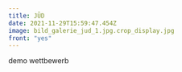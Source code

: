 ```yaml
---
title: JÜD
date: 2021-11-29T15:59:47.454Z
image: bild_galerie_jud_1.jpg.crop_display.jpg
front: "yes"
---
```

demo wettbewerb